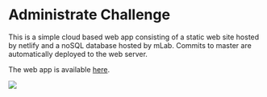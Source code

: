 # Administrate Challenge

This is a simple cloud based web app consisting of a static web site hosted by netlify and a noSQL database hosted by mLab. Commits to master are automatically deployed to the web server.

The web app is available [here](https://suspicious-tereshkova-20b9fd.netlify.com/).

<img src="https://i.imgur.com/z9XUZJw.gif"/>